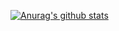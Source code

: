 [![Anurag's github stats](https://github-readme-stats.vercel.app/api?username=justinbetter)](https://github.com/anuraghazra/github-readme-stats)
